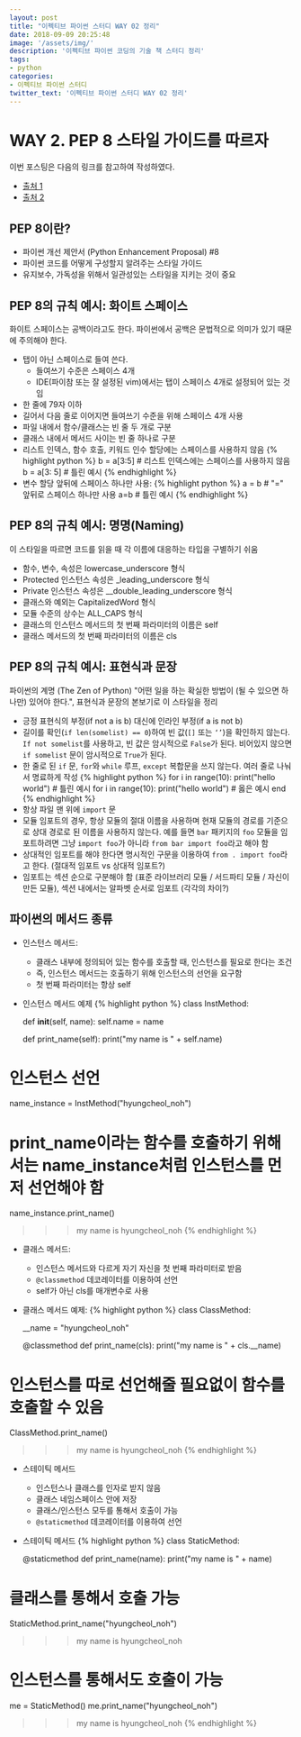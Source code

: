```yaml
---
layout: post
title: "이펙티브 파이썬 스터디 WAY 02 정리"
date: 2018-09-09 20:25:48
image: '/assets/img/'
description: '이펙티브 파이썬 코딩의 기술 책 스터디 정리'
tags:
- python
categories:
- 이펙티브 파이썬 스터디
twitter_text: '이펙티브 파이썬 스터디 WAY 02 정리'
---
```

# WAY 2. PEP 8 스타일 가이드를 따르자
이번 포스팅은 다음의 링크를 참고하여 작성하였다.
- [출처 1](https://hashcode.co.kr/questions/963/%ED%8C%8C%EC%9D%B4%EC%8D%AC%EC%97%90%EC%84%9C-%EB%93%A4%EC%97%AC%EC%93%B0%EA%B8%B0%EB%8A%94-%ED%83%AD-%EC%8A%A4%ED%8E%98%EC%9D%B4%EC%8A%A4-%EC%A4%91-%EC%96%B4%EB%8A%90%EA%B1%B8%EB%A1%9C-%ED%95%98%EC%8B%9C%EB%82%98%EC%9A%94)
- [출처 2](http://paphopu.tistory.com/30)

## PEP 8이란?
- 파이썬 개선 제안서 (Python Enhancement Proposal) #8
- 파이썬 코드를 어떻게 구성할지 알려주는 스타일 가이드
- 유지보수, 가독성을 위해서 일관성있는 스타일을 지키는 것이 중요

## PEP 8의 규칙 예시: 화이트 스페이스
화이트 스페이스는 공백이라고도 한다. 파이썬에서 공백은 문법적으로 의미가 있기 때문에 주의해야 한다.
- 탭이 아닌 스페이스로 들여 쓴다.
  - 들여쓰기 수준은 스페이스 4개
  - IDE(파이참 또는 잘 설정된 vim)에서는 탭이 스페이스 4개로 설정되어 있는 것임
- 한 줄에 79자 이하
- 길어서 다음 줄로 이어지면 들여쓰기 수준을 위해 스페이스 4개 사용
- 파일 내에서 함수/클래스는 빈 줄 두 개로 구분
- 클래스 내에서 메서드 사이는 빈 줄 하나로 구분
- 리스트 인덱스, 함수 호출, 키워드 인수 할당에는 스페이스를 사용하지 않음
{% highlight python %}
b = a[3:5]    # 리스트 인덱스에는 스페이스를 사용하지 않음
b = a[3: 5]   # 틀린 예시
{% endhighlight %}
- 변수 할당 앞뒤에 스페이스 하나만 사용:
{% highlight python %}
a = b     # "=" 앞뒤로 스페이스 하나만 사용
a=b       # 틀린 예시
{% endhighlight %}

## PEP 8의 규칙 예시: 명명(Naming)
이 스타일을 따르면 코드를 읽을 때 각 이름에 대응하는 타입을 구별하기 쉬움
- 함수, 변수, 속성은 lowercase_underscore 형식
- Protected 인스턴스 속성은 _leading_underscore 형식
- Private 인스턴스 속성은 __double_leading_underscore 형식
- 클래스와 예외는 CapitalizedWord 형식
- 모듈 수준의 상수는 ALL_CAPS 형식
- 클래스의 인스턴스 메서드의 첫 번째 파라미터의 이름은 self
- 클래스 메서드의 첫 번째 파라미터의 이름은 cls

## PEP 8의 규칙 예시: 표현식과 문장
파이썬의 계명 (The Zen of Python) "어떤 일을 하는 확실한 방법이 (될 수 있으면 하나만) 있어야 한다.", 표현식과 문장의 본보기로 이 스타일을 정리
- 긍정 표현식의 부정(if not a is b) 대신에 인라인 부정(if a is not b)
- 길이를 확인(`if len(somelist) == 0`)하여 빈 값(`[]` 또는 `‘’`)을 확인하지 않는다. `If not somelist`를 사용하고, 빈 값은 암시적으로 `False`가 된다. 비어있지 않으면 `if somelist` 문이 암시적으로 `True`가 된다.
- 한 줄로 된 `if` 문, `for`와 `while` 루프, `except` 복합문을 쓰지 않는다. 여러 줄로 나눠서 명료하게 작성
{% highlight python %}
for i in range(10): print("hello world")    # 틀린 예시
for i in range(10):
    print("hello world")                    # 옳은 예시
end
{% endhighlight %}
- 항상 파일 맨 위에 `import` 문
- 모듈 임포트의 경우, 항상 모듈의 절대 이름을 사용하며 현재 모듈의 경로를 기준으로 상대 경로로 된 이름을 사용하지 않는다. 예를 들면 `bar` 패키지의 `foo` 모듈을 임포트하려면 그냥 `import foo`가 아니라 `from bar import foo`라고 해야 함
- 상대적인 임포트를 해야 한다면 명시적인 구문을 이용하여 `from . import foo`라고 한다. (절대적 임포트 vs 상대적 임포트?)
- 임포트는 섹션 순으로 구분해야 함 (표준 라이브러리 모듈 / 서드파티 모듈 / 자신이 만든 모듈), 섹션 내에서는 알파벳 순서로 임포트 (각각의 차이?)

## 파이썬의 메서드 종류
- 인스턴스 메서드:
  - 클래스 내부에 정의되어 있는 함수를 호출할 때, 인스턴스를 필요로 한다는 조건
  - 즉, 인스턴스 메서드는 호출하기 위해 인스턴스의 선언을 요구함
  - 첫 번째 파라미터는 항상 self
- 인스턴스 메서드 예제
{% highlight python %}
class InstMethod:

    def __init__(self, name):
        self.name = name
    
    def print_name(self):
        print("my name is " + self.name)

# 인스턴스 선언
name_instance = InstMethod("hyungcheol_noh")

# print_name이라는 함수를 호출하기 위해서는 name_instance처럼 인스턴스를 먼저 선언해야 함
name_instance.print_name()
>>> my name is hyungcheol_noh
{% endhighlight %}
- 클래스 메서드:
  - 인스턴스 메서드와 다르게 자기 자신을 첫 번째 파라미터로 받음
  - `@classmethod` 데코레이터를 이용하여 선언
  - self가 아닌 cls를 매개변수로 사용
- 클래스 메서드 예제:
{% highlight python %}
class ClassMethod:
    
    __name = "hyungcheol_noh"

    @classmethod
    def print_name(cls):
        print("my name is " + cls.__name)

# 인스턴스를 따로 선언해줄 필요없이 함수를 호출할 수 있음
ClassMethod.print_name()
>>> my name is hyungcheol_noh
{% endhighlight %}
- 스테이틱 메서드
  - 인스턴스나 클래스를 인자로 받지 않음
  - 클래스 네임스페이스 안에 저장
  - 클래스/인스턴스 모두를 통해서 호출이 가능
  - `@staticmethod` 데코레이터를 이용하여 선언
- 스테이틱 메서드 
{% highlight python %}
class StaticMethod:

    @staticmethod
    def print_name(name):
        print("my name is " + name)

# 클래스를 통해서 호출 가능
StaticMethod.print_name("hyungcheol_noh")
>>> my name is hyungcheol_noh

# 인스턴스를 통해서도 호출이 가능
me = StaticMethod()
me.print_name("hyungcheol_noh")
>>> my name is hyungcheol_noh
{% endhighlight %}
